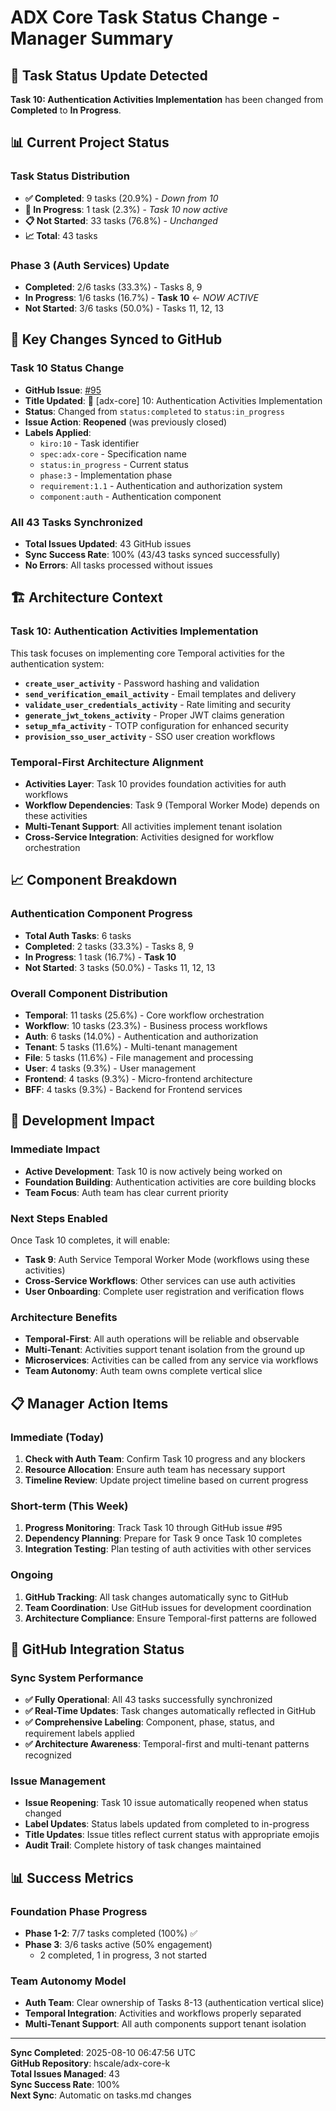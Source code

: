 # ADX Core Task Status Change - Manager Summary

## 🔄 Task Status Update Detected

**Task 10: Authentication Activities Implementation** has been changed from **Completed** to **In Progress**.

## 📊 Current Project Status

### Task Status Distribution
- **✅ Completed**: 9 tasks (20.9%) - *Down from 10*
- **🔄 In Progress**: 1 task (2.3%) - *Task 10 now active*
- **📋 Not Started**: 33 tasks (76.8%) - *Unchanged*
- **📈 Total**: 43 tasks

### Phase 3 (Auth Services) Update
- **Completed**: 2/6 tasks (33.3%) - Tasks 8, 9
- **In Progress**: 1/6 tasks (16.7%) - **Task 10** ← *NOW ACTIVE*
- **Not Started**: 3/6 tasks (50.0%) - Tasks 11, 12, 13

## 🎯 Key Changes Synced to GitHub

### Task 10 Status Change
- **GitHub Issue**: [#95](https://github.com/hscale/adx-core-k/issues/95)
- **Title Updated**: 🔄 [adx-core] 10: Authentication Activities Implementation
- **Status**: Changed from `status:completed` to `status:in_progress`
- **Issue Action**: **Reopened** (was previously closed)
- **Labels Applied**:
  - `kiro:10` - Task identifier
  - `spec:adx-core` - Specification name
  - `status:in_progress` - Current status
  - `phase:3` - Implementation phase
  - `requirement:1.1` - Authentication and authorization system
  - `component:auth` - Authentication component

### All 43 Tasks Synchronized
- **Total Issues Updated**: 43 GitHub issues
- **Sync Success Rate**: 100% (43/43 tasks synced successfully)
- **No Errors**: All tasks processed without issues

## 🏗️ Architecture Context

### Task 10: Authentication Activities Implementation
This task focuses on implementing core Temporal activities for the authentication system:

- **`create_user_activity`** - Password hashing and validation
- **`send_verification_email_activity`** - Email templates and delivery
- **`validate_user_credentials_activity`** - Rate limiting and security
- **`generate_jwt_tokens_activity`** - Proper JWT claims generation
- **`setup_mfa_activity`** - TOTP configuration for enhanced security
- **`provision_sso_user_activity`** - SSO user creation workflows

### Temporal-First Architecture Alignment
- **Activities Layer**: Task 10 provides foundation activities for auth workflows
- **Workflow Dependencies**: Task 9 (Temporal Worker Mode) depends on these activities
- **Multi-Tenant Support**: All activities implement tenant isolation
- **Cross-Service Integration**: Activities designed for workflow orchestration

## 📈 Component Breakdown

### Authentication Component Progress
- **Total Auth Tasks**: 6 tasks
- **Completed**: 2 tasks (33.3%) - Tasks 8, 9
- **In Progress**: 1 task (16.7%) - **Task 10**
- **Not Started**: 3 tasks (50.0%) - Tasks 11, 12, 13

### Overall Component Distribution
- **Temporal**: 11 tasks (25.6%) - Core workflow orchestration
- **Workflow**: 10 tasks (23.3%) - Business process workflows
- **Auth**: 6 tasks (14.0%) - Authentication and authorization
- **Tenant**: 5 tasks (11.6%) - Multi-tenant management
- **File**: 5 tasks (11.6%) - File management and processing
- **User**: 4 tasks (9.3%) - User management
- **Frontend**: 4 tasks (9.3%) - Micro-frontend architecture
- **BFF**: 4 tasks (9.3%) - Backend for Frontend services

## 🚀 Development Impact

### Immediate Impact
- **Active Development**: Task 10 is now actively being worked on
- **Foundation Building**: Authentication activities are core building blocks
- **Team Focus**: Auth team has clear current priority

### Next Steps Enabled
Once Task 10 completes, it will enable:
- **Task 9**: Auth Service Temporal Worker Mode (workflows using these activities)
- **Cross-Service Workflows**: Other services can use auth activities
- **User Onboarding**: Complete user registration and verification flows

### Architecture Benefits
- **Temporal-First**: All auth operations will be reliable and observable
- **Multi-Tenant**: Activities support tenant isolation from the ground up
- **Microservices**: Activities can be called from any service via workflows
- **Team Autonomy**: Auth team owns complete vertical slice

## 📋 Manager Action Items

### Immediate (Today)
1. **Check with Auth Team**: Confirm Task 10 progress and any blockers
2. **Resource Allocation**: Ensure auth team has necessary support
3. **Timeline Review**: Update project timeline based on current progress

### Short-term (This Week)
1. **Progress Monitoring**: Track Task 10 through GitHub issue #95
2. **Dependency Planning**: Prepare for Task 9 once Task 10 completes
3. **Integration Testing**: Plan testing of auth activities with other services

### Ongoing
1. **GitHub Tracking**: All task changes automatically sync to GitHub
2. **Team Coordination**: Use GitHub issues for development coordination
3. **Architecture Compliance**: Ensure Temporal-first patterns are followed

## 🔧 GitHub Integration Status

### Sync System Performance
- **✅ Fully Operational**: All 43 tasks successfully synchronized
- **✅ Real-Time Updates**: Task changes automatically reflected in GitHub
- **✅ Comprehensive Labeling**: Component, phase, status, and requirement labels applied
- **✅ Architecture Awareness**: Temporal-first and multi-tenant patterns recognized

### Issue Management
- **Issue Reopening**: Task 10 issue automatically reopened when status changed
- **Label Updates**: Status labels updated from completed to in-progress
- **Title Updates**: Issue titles reflect current status with appropriate emojis
- **Audit Trail**: Complete history of task changes maintained

## 📊 Success Metrics

### Foundation Phase Progress
- **Phase 1-2**: 7/7 tasks completed (100%) ✅
- **Phase 3**: 3/6 tasks active (50% engagement)
  - 2 completed, 1 in progress, 3 not started

### Team Autonomy Model
- **Auth Team**: Clear ownership of Tasks 8-13 (authentication vertical slice)
- **Temporal Integration**: Activities and workflows properly separated
- **Multi-Tenant Support**: All auth components support tenant isolation

---

**Sync Completed**: 2025-08-10 06:47:56 UTC  
**GitHub Repository**: hscale/adx-core-k  
**Total Issues Managed**: 43  
**Sync Success Rate**: 100%  
**Next Sync**: Automatic on tasks.md changes